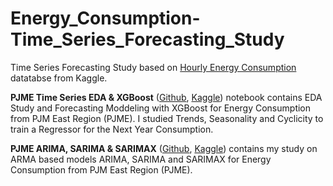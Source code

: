 # Energy_Consumption-Time_Series_Forecasting_Study
Time Series Forecasting Study based on [Hourly Energy Consumption](https://www.kaggle.com/datasets/robikscube/hourly-energy-consumption) datatabse from Kaggle.

**PJME Time Series EDA & XGBoost** ([Github](https://github.com/diegokurashima/Energy_Consumption-Time_Series_Forecasting_Study/blob/main/PJME_Time_Series_EDA_%26_XGBoost.ipynb), [Kaggle](https://www.kaggle.com/code/diegokurashima/pjme-energy-time-series-eda-xgboost)) notebook contains EDA Study and Forecasting Moddeling with XGBoost for Energy Consumption from PJM East Region (PJME). I studied Trends, Seasonality and Cyclicity to train a Regressor for the Next Year Consumption.

**PJME ARIMA, SARIMA & SARIMAX** ([Github](https://github.com/diegokurashima/Energy_Consumption-Time_Series_Forecasting_Study/blob/main/PJME_ARIMA%2C_SARIMA_%26_SARIMAX.ipynb), [Kaggle](https://www.kaggle.com/code/diegokurashima/pjme-arima-sarima-sarimax)) contains my study on ARMA based models ARIMA, SARIMA and SARIMAX for Energy Consumption from PJM East Region (PJME).
